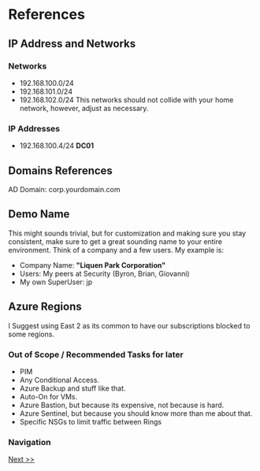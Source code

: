 # References

## IP Address and Networks

### Networks
* 192.168.100.0/24
* 192.168.101.0/24
* 192.168.102.0/24
This networks should not collide with your home network, however, adjust as necessary. 

### IP Addresses
* 192.168.100.4/24 **DC01**

## Domains References
AD Domain: corp.yourdomain.com

## Demo Name
This might sounds trivial, but for customization and making sure you stay consistent, make sure to get a great sounding name to your entire environment. Think of a company and a few users. My example is:
* Company Name: **"Liquen Park Corporation"**
* Users: My peers at Security (Byron, Brian, Giovanni)
* My own SuperUser: jp

## Azure Regions
I Suggest using East 2 as its common to have our subscriptions blocked to some regions. 

### Out of Scope / Recommended Tasks for later 
* PIM
* Any Conditional Access.
* Azure Backup and stuff like that.
* Auto-On for VMs.
* Azure Bastion, but because its expensive, not because is hard.
* Azure Sentinel, but because you should know more than me about that. 
* Specific NSGs to limit traffic between Rings



### Navigation
[Next >>](1%20-%20InitialStepsandReqs.md)
